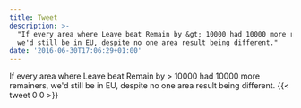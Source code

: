 ```yaml
---
title: Tweet
description: >-
  "If every area where Leave beat Remain by &gt; 10000 had 10000 more remainers,
  we'd still be in EU, despite no one area result being different."
date: '2016-06-30T17:06:29+01:00'
---
```

If every area where Leave beat Remain by &gt; 10000 had 10000 more remainers, we'd still be in EU, despite no one area result being different.
      {{< tweet 0 0 >}}
    
